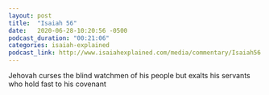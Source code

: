 ```yaml
---
layout: post
title:  "Isaiah 56"
date:   2020-06-28-10:20:56 -0500
podcast_duration: "00:21:06"
categories: isaiah-explained
podcast_link: http://www.isaiahexplained.com/media/commentary/Isaiah56.mp3
---
```

Jehovah curses the blind watchmen of his people but exalts his servants who hold fast to his covenant
